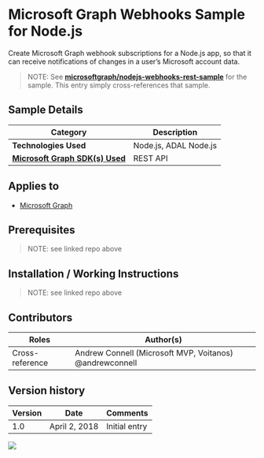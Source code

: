 # Microsoft Graph Webhooks Sample for Node.js

Create Microsoft Graph webhook subscriptions for a Node.js app, so that it can receive notifications of changes in a user’s Microsoft account data.

> NOTE: See **[microsoftgraph/nodejs-webhooks-rest-sample](https://github.com/microsoftgraph/nodejs-webhooks-rest-sample)** for the sample. This entry simply cross-references that sample.

## Sample Details

|               Category               |      Description      |
| ------------------------------------ | --------------------- |
| **Technologies Used**                | Node.js, ADAL Node.js |
| **[Microsoft Graph SDK(s) Used][1]** | REST API              |

## Applies to

* [Microsoft Graph](https://developer.microsoft.com/en-us/graph)

## Prerequisites

> NOTE: see linked repo above

## Installation / Working Instructions

> NOTE: see linked repo above

## Contributors

|      Roles      |                        Author(s)                        |
| --------------- | ------------------------------------------------------- |
| Cross-reference | Andrew Connell (Microsoft MVP, Voitanos) @andrewconnell |

## Version history

| Version |     Date      |   Comments    |
| ------- | ------------- | ------------- |
| 1.0     | April 2, 2018 | Initial entry |

[1]: https://developer.microsoft.com/en-us/graph/code-samples-and-sdks

<img src="https://telemetry.sharepointpnp.com/msgraph-community-samples/samples/nodejs-webhooks-rest" />
